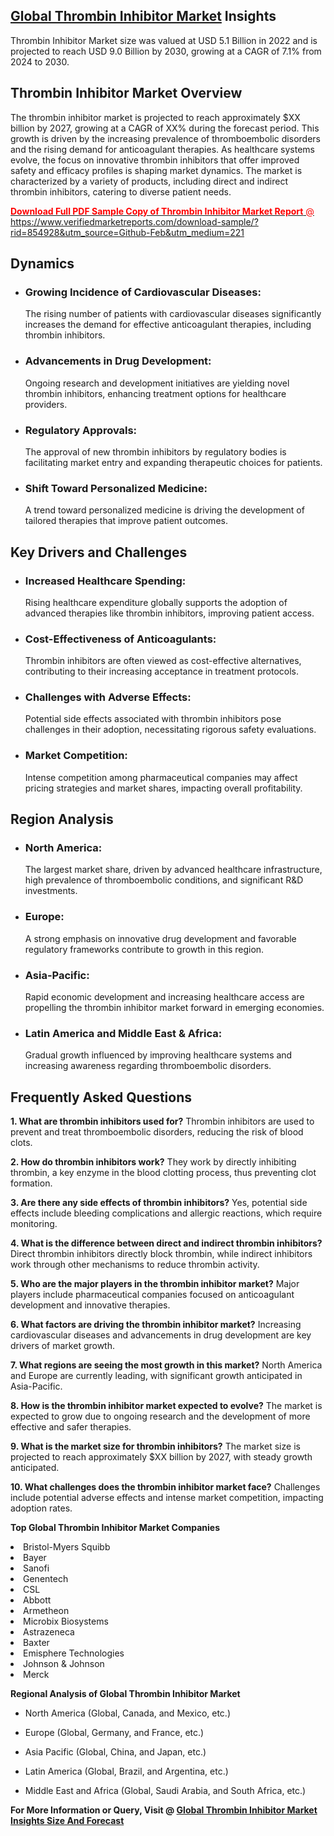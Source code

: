 <h2><a href="https://www.verifiedmarketreports.com/download-sample/?rid=854928&amp;utm_source=Github&amp;utm_medium=221" target="_blank">Global Thrombin Inhibitor Market</a> Insights</h2><p>Thrombin Inhibitor Market size was valued at USD 5.1 Billion in 2022 and is projected to reach USD 9.0 Billion by 2030, growing at a CAGR of 7.1% from 2024 to 2030.</p><p> <h2>Thrombin Inhibitor Market Overview</h2> <p>The thrombin inhibitor market is projected to reach approximately $XX billion by 2027, growing at a CAGR of XX% during the forecast period. This growth is driven by the increasing prevalence of thromboembolic disorders and the rising demand for anticoagulant therapies. As healthcare systems evolve, the focus on innovative thrombin inhibitors that offer improved safety and efficacy profiles is shaping market dynamics. The market is characterized by a variety of products, including direct and indirect thrombin inhibitors, catering to diverse patient needs.</p> <p><a href="#"><p><span class=""><span style="color: #ff0000;"><strong>Download Full PDF Sample Copy of Thrombin Inhibitor Market Report</strong> @ </span><a href="https://www.verifiedmarketreports.com/download-sample/?rid=854928&amp;utm_source=Github-Feb&amp;utm_medium=221" target="_blank">https://www.verifiedmarketreports.com/download-sample/?rid=854928&amp;utm_source=Github-Feb&amp;utm_medium=221</a></span></p></a></p> <h2>Dynamics</h2> <ul> <li><h3>Growing Incidence of Cardiovascular Diseases:</h3> The rising number of patients with cardiovascular diseases significantly increases the demand for effective anticoagulant therapies, including thrombin inhibitors.</li> <li><h3>Advancements in Drug Development:</h3> Ongoing research and development initiatives are yielding novel thrombin inhibitors, enhancing treatment options for healthcare providers.</li> <li><h3>Regulatory Approvals:</h3> The approval of new thrombin inhibitors by regulatory bodies is facilitating market entry and expanding therapeutic choices for patients.</li> <li><h3>Shift Toward Personalized Medicine:</h3> A trend toward personalized medicine is driving the development of tailored therapies that improve patient outcomes.</li> </ul> <h2>Key Drivers and Challenges</h2> <ul> <li><h3>Increased Healthcare Spending:</h3> Rising healthcare expenditure globally supports the adoption of advanced therapies like thrombin inhibitors, improving patient access.</li> <li><h3>Cost-Effectiveness of Anticoagulants:</h3> Thrombin inhibitors are often viewed as cost-effective alternatives, contributing to their increasing acceptance in treatment protocols.</li> <li><h3>Challenges with Adverse Effects:</h3> Potential side effects associated with thrombin inhibitors pose challenges in their adoption, necessitating rigorous safety evaluations.</li> <li><h3>Market Competition:</h3> Intense competition among pharmaceutical companies may affect pricing strategies and market shares, impacting overall profitability.</li> </ul> <h2>Region Analysis</h2> <ul> <li><h3>North America:</h3> The largest market share, driven by advanced healthcare infrastructure, high prevalence of thromboembolic conditions, and significant R&D investments.</li> <li><h3>Europe:</h3> A strong emphasis on innovative drug development and favorable regulatory frameworks contribute to growth in this region.</li> <li><h3>Asia-Pacific:</h3> Rapid economic development and increasing healthcare access are propelling the thrombin inhibitor market forward in emerging economies.</li> <li><h3>Latin America and Middle East & Africa:</h3> Gradual growth influenced by improving healthcare systems and increasing awareness regarding thromboembolic disorders.</li> </ul> <h2>Frequently Asked Questions</h2> <p><strong>1. What are thrombin inhibitors used for?</strong> Thrombin inhibitors are used to prevent and treat thromboembolic disorders, reducing the risk of blood clots.</p> <p><strong>2. How do thrombin inhibitors work?</strong> They work by directly inhibiting thrombin, a key enzyme in the blood clotting process, thus preventing clot formation.</p> <p><strong>3. Are there any side effects of thrombin inhibitors?</strong> Yes, potential side effects include bleeding complications and allergic reactions, which require monitoring.</p> <p><strong>4. What is the difference between direct and indirect thrombin inhibitors?</strong> Direct thrombin inhibitors directly block thrombin, while indirect inhibitors work through other mechanisms to reduce thrombin activity.</p> <p><strong>5. Who are the major players in the thrombin inhibitor market?</strong> Major players include pharmaceutical companies focused on anticoagulant development and innovative therapies.</p> <p><strong>6. What factors are driving the thrombin inhibitor market?</strong> Increasing cardiovascular diseases and advancements in drug development are key drivers of market growth.</p> <p><strong>7. What regions are seeing the most growth in this market?</strong> North America and Europe are currently leading, with significant growth anticipated in Asia-Pacific.</p> <p><strong>8. How is the thrombin inhibitor market expected to evolve?</strong> The market is expected to grow due to ongoing research and the development of more effective and safer therapies.</p> <p><strong>9. What is the market size for thrombin inhibitors?</strong> The market size is projected to reach approximately $XX billion by 2027, with steady growth anticipated.</p> <p><strong>10. What challenges does the thrombin inhibitor market face?</strong> Challenges include potential adverse effects and intense market competition, impacting adoption rates.</p> </p><p><strong>Top Global Thrombin Inhibitor Market Companies</strong></p><div data-test-id=""><p><li>Bristol-Myers Squibb</li><li> Bayer</li><li> Sanofi</li><li> Genentech</li><li> CSL</li><li> Abbott</li><li> Armetheon</li><li> Microbix Biosystems</li><li> Astrazeneca</li><li> Baxter</li><li> Emisphere Technologies</li><li> Johnson & Johnson</li><li> Merck</li></p><div><strong>Regional Analysis of&nbsp;Global Thrombin Inhibitor Market</strong></div><ul><li dir="ltr"><p dir="ltr">North America&nbsp;(Global, Canada, and Mexico, etc.)</p></li><li dir="ltr"><p dir="ltr">Europe (Global, Germany, and France, etc.)</p></li><li dir="ltr"><p dir="ltr">Asia Pacific&nbsp;(Global, China, and Japan, etc.)</p></li><li dir="ltr"><p dir="ltr">Latin America&nbsp;(Global, Brazil, and Argentina, etc.)</p></li><li dir="ltr">Middle East and Africa&nbsp;(Global, Saudi Arabia, and South Africa, etc.)</li></ul><p><strong>For More Information or Query, Visit @&nbsp;</strong><strong><a href="https://www.verifiedmarketreports.com/product/thrombin-inhibitor-market/?utm_source=Github&amp;utm_medium=221" target="_blank">Global Thrombin Inhibitor Market Insights Size And Forecast</a></strong></p></div>
